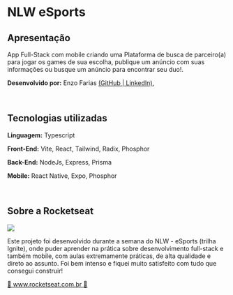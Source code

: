 <h1>NLW eSports</h1>
<h2>Apresentação</h2>
<p>App Full-Stack com mobile criando uma Plataforma de busca de parceiro(a) para jogar os games de sua escolha, publique um anúncio com suas informações ou busque um anúncio para encontrar seu duo!.</p>
<p><strong>Desenvolvido por:</strong> Enzo Farias
	<a  href="https://github.com/fariasao"  target="_blank"  		rel="noreferrer">(GitHub |
	</a> 
	<a  href="https://www.linkedin.com/in/enzofarias/"  target="_blank"  rel="noreferrer">LinkedIn)</a>, 
</p>
<br>
<h2><strong>Tecnologias utilizadas</strong></h2>
<p><strong>Linguagem:</strong> Typescript</p>
<p><strong>Front-End:</strong> Vite, React, Tailwind, Radix, Phosphor</p>
<p><strong>Back-End:</strong> NodeJs, Express, Prisma</p>
<p><strong>Mobile:</strong> React Native, Expo, Phosphor</p>
<br>
<h2>Sobre a Rocketseat</h2>
<img src="https://miro.medium.com/max/1200/1*fs0ScMc45X9QEwno8G414A.png" />
<p>Este projeto foi desenvolvido durante a semana do NLW - eSports (trilha Ignite), onde puder aprender na prática sobre desenvolvimento full-stack e também mobile, com aulas extremamente práticas, de alta qualidade e direto ao assunto. Foi bem intenso e fiquei muito satisfeito com tudo que consegui construir!</p>
<a  href="https://www.rocketseat.com.br/"  target="_blank"  rel="noreferrer">🚀 www.rocketseat.com.br 🚀</a>
